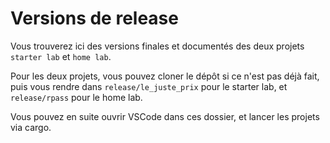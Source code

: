 # Versions de release

Vous trouverez ici des versions finales et documentés des deux projets `starter lab` et `home lab`.

Pour les deux projets, vous pouvez cloner le dépôt si ce n'est pas déjà fait, puis vous rendre dans `release/le_juste_prix` pour le starter lab, et `release/rpass` pour le home lab.

Vous pouvez en suite ouvrir VSCode dans ces dossier, et lancer les projets via cargo.